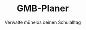 ---
title: GMB-Planer
subtitle: Verwalte mühelos deinen Schulalltag
redirect: https://play.google.com/store/apps/details?id=com.koenidv.gmbplanner
---